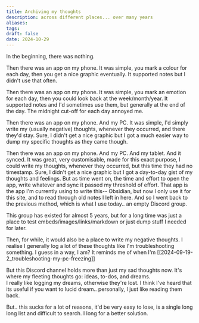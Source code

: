 ```yaml
---
title: Archiving my thoughts
description: across different places... over many years
aliases: 
tags: 
draft: false
date: 2024-10-29
---
```

In the beginning, there was nothing. 

Then there was an app on my phone. 
It was simple, you mark a colour for each day, then you get a nice graphic eventually. It supported notes but I didn't use that often.

Then there was an app on my phone. 
It was simple, you mark an emotion for each day, then you could look back at the week/month/year. It supported notes and I'd sometimes use them, but generally at the end of the day. The midnight cut-off for each day annoyed me.

Then there was an app on my phone. And my PC. 
It was simple, I'd simply write my (usually negative) thoughts, whenever they occurred, and there they'd stay. Sure, I didn't get a nice graphic but I got a much easier way to dump my specific thoughts as they came though. 

Then there was an app on my phone. And my PC. And my tablet. And it synced. 
It was great, very customisable, made for this exact purpose, I could write my thoughts, whenever they occurred, but this time they had no timestamp. 
Sure, I didn't get a nice graphic but I got a day-to-day gist of my thoughts and feelings. But as time went on, the time and effort to open the app, write whatever and sync it passed my threshold of effort. 
That app is the app I'm currently using to write this-- Obsidian, but now I only use it for this site, and to read through old notes I left in here.
And so I went back to the previous method, which is what I use today..
an empty Discord group.

This group has existed for almost 5 years, but for a long time was just a place to test embeds/images/links/markdown or just dump stuff I needed for later. 

Then, for while, it would also be a place to write my negative thoughts.
I realise I generally log a lot of these thoughts like I'm troubleshooting something. I guess in a way, I am? It reminds me of when I'm [[2024-09-19-2_troubleshooting-my-pc-freezing]]

But this Discord channel holds more than just my sad thoughts now. It's where my fleeting thoughts go: ideas, to-dos, and dreams.  
I really like logging my dreams, otherwise they're lost. I think I've heard that its useful if you want to lucid dream.. personally, I just like reading them back.   

But.. this sucks for a lot of reasons, it'd be very easy to lose, is a single long long list and difficult to search.
I long for a better solution.